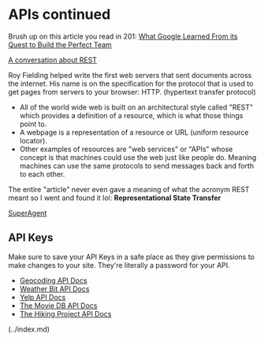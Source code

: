 # APIs continued

Brush up on this article you read in 201: [What Google Learned From its Quest to Build the Perfect Team](https://www.nytimes.com/2016/02/28/magazine/what-google-learned-from-its-quest-to-build-the-perfect-team.html)

[A conversation about REST](https://gist.github.com/brookr/5977550)

Roy Fielding helped write the first web servers that sent documents across the internet. His name is on the specification for the protocol that is used to get pages from servers to your browser: HTTP. (hypertext transfer protocol)
- All of the world wide web is built on an architectural style called "REST" which provides a definition of a resource, which is what those things point to.
- A webpage is a representation of a resource or URL (uniform resource locator).
- Other examples of resources are "web services" or "APIs" whose concept is that machines could use the web just like people do. Meaning machines can use the same protocols to send messages back and forth to each other. 

The entire "article" never even gave a meaning of what the acronym REST meant so I went and found it lol:
**Representational State Transfer**

[SuperAgent](https://visionmedia.github.io/superagent/)

## API Keys

Make sure to save your API Keys in a safe place as they give permissions to make changes to your site. They're literally a password for your API.

- [Geocoding API Docs](https://locationiq.com/)
- [Weather Bit API Docs](https://www.weatherbit.io/)
- [Yelp API Docs](https://www.yelp.com/developers/documentation/v3/business_search)
- [The Movie DB API Docs](https://developers.themoviedb.org/3/getting-started/introduction)
- [The Hiking Project API Docs](https://www.hikingproject.com/data)






 (../index.md)
